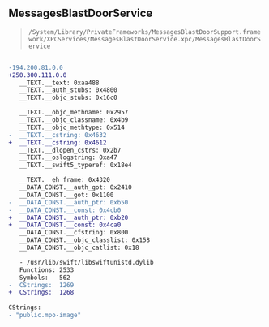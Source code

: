 ## MessagesBlastDoorService

> `/System/Library/PrivateFrameworks/MessagesBlastDoorSupport.framework/XPCServices/MessagesBlastDoorService.xpc/MessagesBlastDoorService`

```diff

-194.200.81.0.0
+250.300.111.0.0
   __TEXT.__text: 0xaa488
   __TEXT.__auth_stubs: 0x4800
   __TEXT.__objc_stubs: 0x16c0

   __TEXT.__objc_methname: 0x2957
   __TEXT.__objc_classname: 0x4b9
   __TEXT.__objc_methtype: 0x514
-  __TEXT.__cstring: 0x4632
+  __TEXT.__cstring: 0x4612
   __TEXT.__dlopen_cstrs: 0x2b7
   __TEXT.__oslogstring: 0xa47
   __TEXT.__swift5_typeref: 0x18e4

   __TEXT.__eh_frame: 0x4320
   __DATA_CONST.__auth_got: 0x2410
   __DATA_CONST.__got: 0x1100
-  __DATA_CONST.__auth_ptr: 0xb50
-  __DATA_CONST.__const: 0x4cb0
+  __DATA_CONST.__auth_ptr: 0xb20
+  __DATA_CONST.__const: 0x4ca0
   __DATA_CONST.__cfstring: 0x800
   __DATA_CONST.__objc_classlist: 0x158
   __DATA_CONST.__objc_catlist: 0x18

   - /usr/lib/swift/libswiftunistd.dylib
   Functions: 2533
   Symbols:   562
-  CStrings:  1269
+  CStrings:  1268
 
CStrings:
- "public.mpo-image"

```
